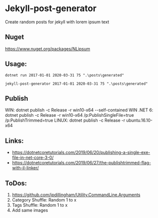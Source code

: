 # Jekyll-post-generator
Create random posts for jekyll with lorem ipsum text

## Nuget
https://www.nuget.org/packages/NLipsum

## Usage:
`dotnet run 2017-01-01 2020-03-31 75 ".\posts\generated"`

`jekyll-post-generator 2017-01-01 2020-03-31 75 ".\posts\generated"`

## Publish
WIN: dotnet publish -c Release -r win10-x64 --self-contained
WIN .NET 6: dotnet publish -c Release -r win10-x64 /p:PublishSingleFile=true /p:PublishTrimmed=true
LINUX: dotnet publish -c Release -r ubuntu.16.10-x64

## Links:
* https://dotnetcoretutorials.com/2019/06/20/publishing-a-single-exe-file-in-net-core-3-0/
* https://dotnetcoretutorials.com/2019/06/27/the-publishtrimmed-flag-with-il-linker/

## ToDos:
1. https://github.com/jpdillingham/Utility.CommandLine.Arguments
2. Category Shuffle: Random 1 to x
3. Tags Shuffle: Random 1 to x
4. Add same images
